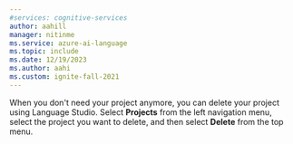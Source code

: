 ```yaml
---
#services: cognitive-services
author: aahill
manager: nitinme
ms.service: azure-ai-language
ms.topic: include
ms.date: 12/19/2023
ms.author: aahi
ms.custom: ignite-fall-2021
---
```


 When you don't need your project anymore, you can delete your project using Language Studio. Select **Projects** from the left navigation menu, select the project you want to delete, and then select **Delete** from the top menu.
 
